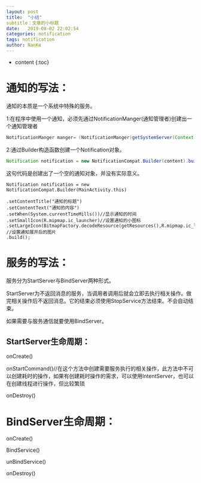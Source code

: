 ```yaml
---
layout: post
title:  "小结"
subtitle：文章的小标题
date:   2019-08-02 22:02:54
categories: notification
tags: notification
author: NanKe
---
```

* content
{:toc}


# 通知的写法：

通知的本质是一个系统中特殊的服务。

1:在程序中使用一个通知，必须先通过NotificationManger(通知管理者)创建出一个通知管理者

```java
NotificationManger manger= (NotificationManger)getSystemServer(Context.NOTIFICATION_SERVICE);
```

2:通过Builder构造函数创建一个Notification对象。

```java
Notification notification = new NotificationCompat.Builder(content).build();//content为上下文对象，比如填写MainActivity.this
```

这句代码是创建出了一个空的通知对象，并没有实际意义。

```
Notification notification = new NotificationCompat.Builder(MainActivity.this)

.setContentTitle("通知的标题")
.setContentText("通知的内容")
.setWhen(System.currentTimeMills())//显示通知的时间
.setSmallIcon(R.mipmap.ic_launcher)//设置通知的小图标
.setLargeIcon(BitmapFactory.decodeResource(getResources(),R.mipmap.ic_launcher_round))
//设置通知展开后的图片
.build();
```





# 服务的写法：

服务分为StartServer与BindServer两种形式。

StartServer为不返回消息的服务，当调用者调用后就会立即去执行相关操作。做完相关操作后不返回消息。它的结束必须使用StopService方法结束。不会自动结束。

如果需要与服务通信就要使用BindServer。

## StartServer生命周期：

onCreate()

onStartCommand()//在这个方法中创建需要服务执行的相关操作，此方法中不可以创建耗时的操作，如果有创建耗时操作的需求，可以使用IntentServer，也可以在创建线程进行操作，但比较繁琐

onDestroy()



# BindServer生命周期：

onCreate()

BindService()

unBindService()

onDestroy()

